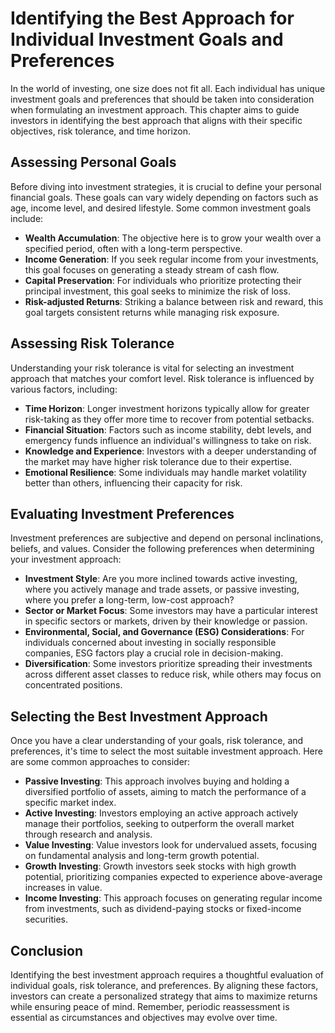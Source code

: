 Identifying the Best Approach for Individual Investment Goals and Preferences
======================================================================================

In the world of investing, one size does not fit all. Each individual has unique investment goals and preferences that should be taken into consideration when formulating an investment approach. This chapter aims to guide investors in identifying the best approach that aligns with their specific objectives, risk tolerance, and time horizon.

Assessing Personal Goals
------------------------

Before diving into investment strategies, it is crucial to define your personal financial goals. These goals can vary widely depending on factors such as age, income level, and desired lifestyle. Some common investment goals include:

* **Wealth Accumulation**: The objective here is to grow your wealth over a specified period, often with a long-term perspective.
* **Income Generation**: If you seek regular income from your investments, this goal focuses on generating a steady stream of cash flow.
* **Capital Preservation**: For individuals who prioritize protecting their principal investment, this goal seeks to minimize the risk of loss.
* **Risk-adjusted Returns**: Striking a balance between risk and reward, this goal targets consistent returns while managing risk exposure.

Assessing Risk Tolerance
------------------------

Understanding your risk tolerance is vital for selecting an investment approach that matches your comfort level. Risk tolerance is influenced by various factors, including:

* **Time Horizon**: Longer investment horizons typically allow for greater risk-taking as they offer more time to recover from potential setbacks.
* **Financial Situation**: Factors such as income stability, debt levels, and emergency funds influence an individual's willingness to take on risk.
* **Knowledge and Experience**: Investors with a deeper understanding of the market may have higher risk tolerance due to their expertise.
* **Emotional Resilience**: Some individuals may handle market volatility better than others, influencing their capacity for risk.

Evaluating Investment Preferences
---------------------------------

Investment preferences are subjective and depend on personal inclinations, beliefs, and values. Consider the following preferences when determining your investment approach:

* **Investment Style**: Are you more inclined towards active investing, where you actively manage and trade assets, or passive investing, where you prefer a long-term, low-cost approach?
* **Sector or Market Focus**: Some investors may have a particular interest in specific sectors or markets, driven by their knowledge or passion.
* **Environmental, Social, and Governance (ESG) Considerations**: For individuals concerned about investing in socially responsible companies, ESG factors play a crucial role in decision-making.
* **Diversification**: Some investors prioritize spreading their investments across different asset classes to reduce risk, while others may focus on concentrated positions.

Selecting the Best Investment Approach
--------------------------------------

Once you have a clear understanding of your goals, risk tolerance, and preferences, it's time to select the most suitable investment approach. Here are some common approaches to consider:

* **Passive Investing**: This approach involves buying and holding a diversified portfolio of assets, aiming to match the performance of a specific market index.
* **Active Investing**: Investors employing an active approach actively manage their portfolios, seeking to outperform the overall market through research and analysis.
* **Value Investing**: Value investors look for undervalued assets, focusing on fundamental analysis and long-term growth potential.
* **Growth Investing**: Growth investors seek stocks with high growth potential, prioritizing companies expected to experience above-average increases in value.
* **Income Investing**: This approach focuses on generating regular income from investments, such as dividend-paying stocks or fixed-income securities.

Conclusion
----------

Identifying the best investment approach requires a thoughtful evaluation of individual goals, risk tolerance, and preferences. By aligning these factors, investors can create a personalized strategy that aims to maximize returns while ensuring peace of mind. Remember, periodic reassessment is essential as circumstances and objectives may evolve over time.
